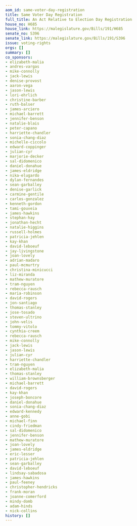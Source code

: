 ```yaml
---
aom_id: same-voter-day-registration
title: Same Voter Day Registration
full_title: An Act Relative to Election Day Registration
house_no: H685
house_link: https://malegislature.gov/Bills/191/H685
senate_no: S396
senate_link: https://malegislature.gov/Bills/191/S396
issue: voting-rights
orgs: []
summary: []
co_sponsors:
- elizabeth-malia
- andres-vargas
- mike-connolly
- jack-lewis
- denise-provost
- aaron-vega
- jason-lewis
- lori-ehrlich
- christine-barber
- ruth-balser
- james-arciero
- michael-barrett
- jennifer-benson
- natalie-blais
- peter-capano
- harriette-chandler
- sonia-chang-diaz
- michelle-ciccolo
- edward-coppinger
- julian-cyr
- marjorie-decker
- sal-didomenico
- daniel-donahue
- james-eldridge
- nika-elugardo
- dylan-fernandes
- sean-garballey
- denise-garlick
- carmine-gentile
- carlos-gonzalez
- kenneth-gordon
- tami-gouveia
- james-hawkins
- stephan-hay
- jonathan-hecht
- natalie-higgins
- russell-holmes
- patricia-jehlen
- kay-khan
- david-leboeuf
- jay-livingstone
- joan-lovely
- adrian-madaro
- paul-mcmurtry
- christina-minicucci
- liz-miranda
- mathew-muratore
- tram-nguyen
- rebecca-rausch
- maria-robinson
- david-rogers
- jon-santiago
- thomas-stanley
- jose-tosado
- steven-ultrino
- john-velis
- tommy-vitolo
- cynthia-creem
- rebecca-rausch
- mike-connolly
- jack-lewis
- jason-lewis
- julian-cyr
- harriette-chandler
- tram-nguyen
- elizabeth-malia
- thomas-stanley
- william-brownsberger
- michael-barrett
- david-rogers
- kay-khan
- joseph-boncore
- daniel-donahue
- sonia-chang-diaz
- edward-kennedy
- anne-gobi
- michael-finn
- cindy-friedman
- sal-didomenico
- jennifer-benson
- mathew-muratore
- joan-lovely
- james-eldridge
- eric-lesser
- patricia-jehlen
- sean-garballey
- david-leboeuf
- lindsay-sabadosa
- james-hawkins
- paul-feeney
- christopher-hendricks
- frank-moran
- joanne-comerford
- mindy-domb
- adam-hinds
- nick-collins
history: []
---
```

